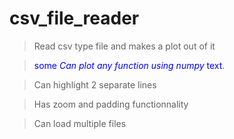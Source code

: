# csv_file_reader
> Read csv type file and makes a plot out of it

> <span style="color:blue">some *Can plot any function using numpy* text</span>.

> Can highlight 2 separate lines

> Has zoom and padding functionnality

> Can load multiple files
